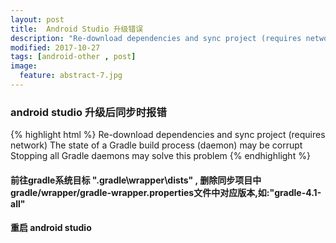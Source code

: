 ```yaml
---
layout: post
title:  Android Studio 升级错误
description: "Re-download dependencies and sync project (requires network)"
modified: 2017-10-27
tags: [android-other , post]
image:
  feature: abstract-7.jpg
---
```




###  android studio 升级后同步时报错
{% highlight html %}
Re-download dependencies and sync project (requires network)
The state of a Gradle build process (daemon) may be corrupt
Stopping all Gradle daemons may solve this problem
{% endhighlight %}

#### 前往gradle系统目标 ".gradle\wrapper\dists" , 删除同步项目中gradle/wrapper/gradle-wrapper.properties文件中对应版本,如:"gradle-4.1-all"

#### 重启 android studio 